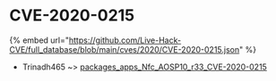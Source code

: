 # CVE-2020-0215
{% embed url="https://github.com/Live-Hack-CVE/full_database/blob/main/cves/2020/CVE-2020-0215.json" %}

* Trinadh465 ~> [packages_apps_Nfc_AOSP10_r33_CVE-2020-0215](https://www.alice-snow.ru/2020/database/cve-2020-0215/packages_apps_nfc_aosp10_r33_cve-2020-0215-trinadh465)